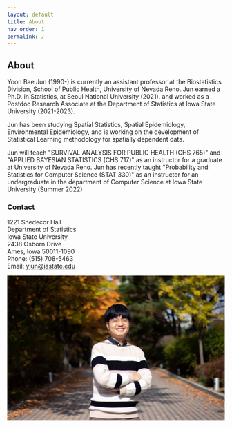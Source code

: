 ```yaml
---
layout: default
title: About
nav_order: 1
permalink: /
---
```


## About

<!-- ![](main_profile.png) -->

Yoon Bae Jun (1990-) is currently an assistant professor at the Biostatistics Division, School of Public Health, University of Nevada Reno. Jun earned a Ph.D. in Statistics, at Seoul National University (2021). and worked as a Postdoc Research Associate at the Department of Statistics at Iowa State University (2021-2023). 

Jun has been studying Spatial Statistics, Spatial Epidemiology, Environmental Epidemiology, and is working on the development of Statistical Learning methodology for spatially dependent data.

Jun will teach "SURVIVAL ANALYSIS FOR PUBLIC HEALTH (CHS 765)" and "APPLIED BAYESIAN STATISTICS (CHS 717)" as an instructor for a graduate at University of Nevada Reno. Jun has recently taught "Probability and Statistics for Computer Science (STAT 330)" as an instructor for an undergraduate in the department of Computer Science at Iowa State University (Summer 2022)


### Contact

1221 Snedecor Hall \
Department of Statistics\
Iowa State University\
2438 Osborn Drive\
Ames, Iowa 50011-1090\
Phone: (515) 708-5463\
Email: yjun@iastate.edu

![](me.jpeg)
